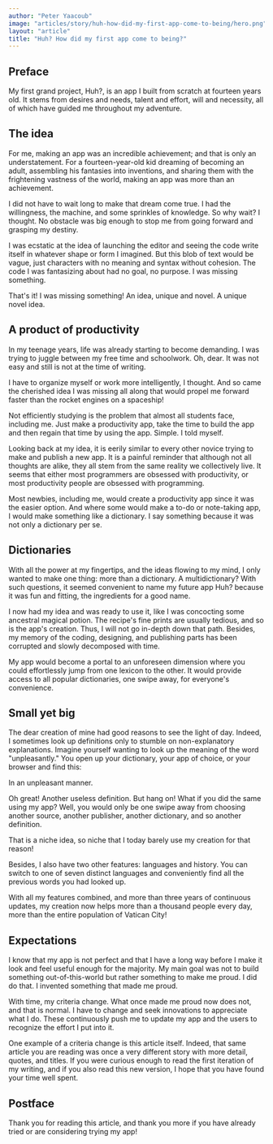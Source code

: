 ```yaml
---
author: "Peter Yaacoub"
image: "articles/story/huh-how-did-my-first-app-come-to-being/hero.png"
layout: "article"
title: "Huh? How did my first app come to being?"
---
```


## Preface

My first grand project, Huh?, is an app I built from scratch at fourteen years old. It stems from desires and needs, talent and effort, will and necessity, all of which have guided me throughout my adventure.

## The idea

For me, making an app was an incredible achievement; and that is only an understatement. For a fourteen-year-old kid dreaming of becoming an adult, assembling his fantasies into inventions, and sharing them with the frightening vastness of the world, making an app was more than an achievement.

I did not have to wait long to make that dream come true. I had the willingness, the machine, and some sprinkles of knowledge. So why wait? I thought. No obstacle was big enough to stop me from going forward and grasping my destiny.

I was ecstatic at the idea of launching the editor and seeing the code write itself in whatever shape or form I imagined. But this blob of text would be vague, just characters with no meaning and syntax without cohesion. The code I was fantasizing about had no goal, no purpose. I was missing something.

That's it! I was missing something!
An idea, unique and novel.
A unique novel idea.

## A product of productivity

In my teenage years, life was already starting to become demanding. I was trying to juggle between my free time and schoolwork. Oh, dear. It was not easy and still is not at the time of writing.

I have to organize myself or work more intelligently, I thought. And so came the cherished idea I was missing all along that would propel me forward faster than the rocket engines on a spaceship!

Not efficiently studying is the problem that almost all students face, including me. Just make a productivity app, take the time to build the app and then regain that time by using the app. Simple. I told myself.

Looking back at my idea, it is eerily similar to every other novice trying to make and publish a new app. It is a painful reminder that although not all thoughts are alike, they all stem from the same reality we collectively live. It seems that either most programmers are obsessed with productivity, or most productivity people are obsessed with programming.

Most newbies, including me, would create a productivity app since it was the easier option. And where some would make a to-do or note-taking app, I would make something like a dictionary. I say something because it was not only a dictionary per se.

## Dictionaries

With all the power at my fingertips, and the ideas flowing to my mind, I only wanted to make one thing: more than a dictionary. A multidictionary? With such questions, it seemed convenient to name my future app Huh? because it was fun and fitting, the ingredients for a good name.

I now had my idea and was ready to use it, like I was concocting some ancestral magical potion. The recipe's fine prints are usually tedious, and so is the app's creation. Thus, I will not go in-depth down that path. Besides, my memory of the coding, designing, and publishing parts has been corrupted and slowly decomposed with time.

My app would become a portal to an unforeseen dimension where you could effortlessly jump from one lexicon to the other. It would provide access to all popular dictionaries, one swipe away, for everyone's convenience.

## Small yet big

The dear creation of mine had good reasons to see the light of day. Indeed, I sometimes look up definitions only to stumble on non-explanatory explanations. Imagine yourself wanting to look up the meaning of the word "unpleasantly." You open up your dictionary, your app of choice, or your browser and find this:

In an unpleasant manner.

Oh great! Another useless definition. But hang on! What if you did the same using my app? Well, you would only be one swipe away from choosing another source, another publisher, another dictionary, and so another definition.

That is a niche idea, so niche that I today barely use my creation for that reason!

Besides, I also have two other features: languages and history. You can switch to one of seven distinct languages and conveniently find all the previous words you had looked up.

With all my features combined, and more than three years of continuous updates, my creation now helps more than a thousand people every day, more than the entire population of Vatican City!

## Expectations

I know that my app is not perfect and that I have a long way before I make it look and feel useful enough for the majority. My main goal was not to build something out-of-this-world but rather something to make me proud. I did do that. I invented something that made me proud.

With time, my criteria change. What once made me proud now does not, and that is normal. I have to change and seek innovations to appreciate what I do. These continuously push me to update my app and the users to recognize the effort I put into it.

One example of a criteria change is this article itself. Indeed, that same article you are reading was once a very different story with more detail, quotes, and titles. If you were curious enough to read the first iteration of my writing, and if you also read this new version, I hope that you have found your time well spent.

## Postface

Thank you for reading this article, and thank you more if you have already tried or are considering trying my app!